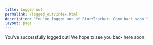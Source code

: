 ```yaml
---
title: Logged out
permalink: /logged_out/index.html
description: "You've logged out of StoryTracker. Come back soon!"
layout: page
---
```



You've successfully logged out! We hope to see you back here soon.

